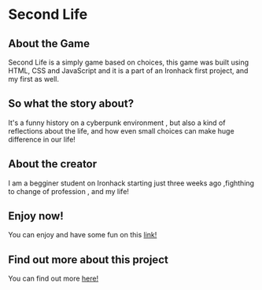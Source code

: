 <h1>Second Life</h1>

<h2>About the Game</h2>

Second Life is a simply game based on choices, this game was built using HTML, CSS and JavaScript and it is a part of an Ironhack first project, and my first as well.

<h2>So what the story about?</h2>
It's a funny history on a cyberpunk environment , but also a kind of reflections about the life, and how even small choices can make huge difference in our life!

<h2>About the creator</h2>
I am a begginer student on Ironhack starting just three weeks ago ,fighthing to change of profession , and my life!

<h2>Enjoy now!</h2>
You can enjoy and have some fun on this <a href="https://andyss-maker.github.io/projectSecondLife/">link!</a>

<h2>Find out more about this project</h2>
You can find out more <a href="https://github.com/AndySS-Maker/projectSecondLife">here!</a>